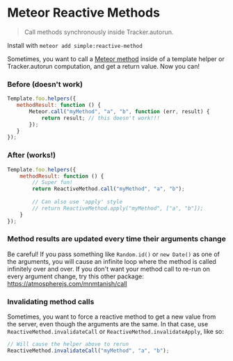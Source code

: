 # Meteor Reactive Methods

> Call methods synchronously inside Tracker.autorun.

Install with `meteor add simple:reactive-method`

Sometimes, you want to call a [Meteor method](http://docs.meteor.com/#/full/meteor_call) inside of a template helper or Tracker.autorun computation, and get a return value. Now you can!

### Before (doesn't work)

```js
Template.foo.helpers({
   methodResult: function () {
       Meteor.call("myMethod", "a", "b", function (err, result) {
           return result; // this doesn't work!!!
       });
   } 
});
```

### After (works!)

```js
Template.foo.helpers({
    methodResult: function () {
        // Super fun!
        return ReactiveMethod.call("myMethod", "a", "b");
        
        // Can also use 'apply' style
        // return ReactiveMethod.apply("myMethod", ["a", "b"]);
    }
});
```

### Method results are updated every time their arguments change

Be careful! If you pass something like `Random.id()` or `new Date()` as one of the arguments, you will cause an infinite loop where the method is called infinitely over and over. If you don't want your method call to re-run on every argument change, try this other package: https://atmospherejs.com/mnmtanish/call

### Invalidating method calls

Sometimes, you want to force a reactive method to get a new value from the server, even though the arguments are the same. In that case, use `ReactiveMethod.invalidateCall` or `ReactiveMethod.invalidateApply`, like so:

```js
// Will cause the helper above to rerun
ReactiveMethod.invalidateCall("myMethod", "a", "b");
```
